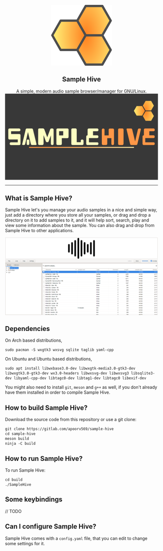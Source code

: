 <p align="center">
    <img src="assets/icons/icon-hive_200x200.png" alt="Sample Hive" width="200" height="200">
</p>
<h2 align="center">Sample Hive</h2>
<p align="center">
  A simple, modern audio sample browser/manager for GNU/Linux.
  <img src="assets/logo/logo-hive_1920x1080.png" alt="Sample Hive">
  <hr>
</p>

## What is Sample Hive?

Sample Hive let's you manage your audio samples in a nice and simple way, just add a directory where you store all your samples, or drag and drop a directory on it to add samples to it, and it will help sort, search, play and view some information about the sample. You can also drag and drop from Sample Hive to other applications.

![Screenshot of SampleHive](assets/screenshots/screenshot-hive.png)

## Dependencies
On Arch based distributions,

```
sudo pacman -S wxgtk3 wxsvg sqlite taglib yaml-cpp
```

On Ubuntu and Ubuntu based distributions,

```
sudo apt install libwxbase3.0-dev libwxgtk-media3.0-gtk3-dev libwxgtk3.0-gtk3-dev wx3.0-headers libwxsvg-dev libwxsvg3 libsqlite3-dev libyaml-cpp-dev libtagc0-dev libtag1-dev libtagc0 libexif-dev
```

You might also need to install `git`, `meson` and `g++` as well, if you don't already have them installed in order to compile Sample Hive.

## How to build Sample Hive?

Download the source code from this repository or use a git clone:

```
git clone https://gitlab.com/apoorv569/sample-hive
cd sample-hive
meson build
ninja -C build
```
	
## How to run Sample Hive?

To run Sample Hive:

```
cd build
./SampleHive
```

## Some keybindings
// TODO

## Can I configure Sample Hive?

Sample Hive comes with a `config.yaml` file, that you can edit to change some settings for it.
